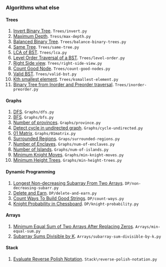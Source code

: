 ### Algorithms what else
#### Trees
1. [Invert Binary Tree](https://leetcode.com/problems/invert-binary-tree/description/). ```Trees/invert.py```
2. [Maximum Depth](https://leetcode.com/problems/maximum-depth-of-binary-tree/description/). ```Tress/max-depth.py```
3. [Balanced Binary Tree](https://leetcode.com/problems/balanced-binary-tree/description/). ```Trees/balance-binary-trees.py```
4. [Same Tree](https://leetcode.com/problems/same-tree/description/). ```Trees/same-tree.py```
5. [LCA of BST](https://leetcode.com/problems/lowest-common-ancestor-of-a-binary-search-tree/description/). ```Trees/lca.py```
6. [Level Order Traversal of a BST](https://leetcode.com/problems/binary-tree-level-order-traversa). ```Trees/level-order.py```
7. [Right Side view](https://leetcode.com/problems/binary-tree-right-side-view/description/). ```Trees/right-side-view.py```
8. [Count Good Node](https://leetcode.com/problems/count-good-nodes-in-binary-tree/description/). ```Trees/count-good-nodes.py```
9. [Valid BST](https://leetcode.com/problems/validate-binary-search-tree/description/). ```Trees/valid-bst.py```
10. [Kth smallest element](https://leetcode.com/problems/kth-smallest-element-in-a-bst/description/). ```Trees/ksmallest-element.py```
11. [Binary Tree from Inorder and Preorder traversal](https://leetcode.com/problems/construct-binary-tree-from-preorder-and-inorder-traversal/description/). ```Trees/inorder-preorder.py```
#### Graphs
1. [DFS](https://practice.geeksforgeeks.org/problems/depth-first-traversal-for-a-graph/1?utm_source=geeksforgeeks&utm_medium=article_practice_tab&utm_campaign=article_practice_tab). ```Graphs/dfs.py```
2. [BFS](https://practice.geeksforgeeks.org/problems/bfs-traversal-of-graph/1?utm_source=geeksforgeeks&utm_medium=ml_article_practice_tab&utm_campaign=article_practice_tab). ```Graphs/bfs.py``` 
3. [Number of provinces](https://leetcode.com/problems/number-of-provinces/description/). ```Graphs/province.py```
4. [Detect cycle in undirected graph](https://practice.geeksforgeeks.org/problems/detect-cycle-in-an-undirected-graph/1?utm_source=geeksforgeeks&utm_medium=article_practice_tab&utm_campaign=article_practice_tab). ```Graphs/cycle-undirected.py```
5. [01 Matrix](https://leetcode.com/problems/01-matrix/description/). ```Graphs/01matrix.py```
6. [Surrounded Regions](https://leetcode.com/problems/surrounded-regions/description/). ```Graps/surrounded-regions.py```
7. [Number of Enclaves](https://leetcode.com/problems/number-of-enclaves/description/). ```Graphs/num-of-enclaves.py```
8. [Number of Islands](https://leetcode.com/problems/number-of-islands/submissions/). ```Graphs/num-of-islands.py```
9. [Minimum Knight Moves](https://leetcode.com/problems/minimum-knight-moves/description/). ```Graphs/min-knight-moves.py```
10. [Minimum Height Trees](https://leetcode.com/problems/minimum-height-trees/description/). ```Graphs/min-height-trees.py```
#### Dynamic Programming
1. [Longest Non-decreasing Subarray From Two Arrays](https://leetcode.com/problems/longest-non-decreasing-subarray-from-two-arrays/). ```DP/non-decreasing-subarr.py```
2. [Delete and Earn](https://leetcode.com/problems/delete-and-earn/description/). ```DP/delete-and-earn.py```
3. [Count Ways To Build Good Strings](https://leetcode.com/problems/count-ways-to-build-good-strings/description/). ```DP/count-ways.py```
4. [Knight Probability in Chessboard](https://leetcode.com/problems/knight-probability-in-chessboard/description/). ```DP/knight-probability.py```
#### Arrays
1. [Minimum Equal Sum of Two Arrays After Replacing Zeros](https://leetcode.com/problems/minimum-equal-sum-of-two-arrays-after-replacing-zeros/description/). ```Arrays/min-equal-sum.py```
2. [Subarray Sums Divisible by K](https://leetcode.com/problems/subarray-sums-divisible-by-k/). ```Arrays/subarray-sum-divisible-by-k.py```
#### Stack
1. [Evaluate Reverse Polish Notation](https://leetcode.com/problems/evaluate-reverse-polish-notation/). ```Stack\reverse-polish-notation.py```

